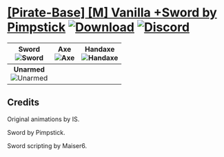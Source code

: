 # [\[Pirate-Base\] \[M\] Vanilla +Sword by Pimpstick](https://github.com/Klokinator/FE-Repo/tree/main/Battle%20Animations/Infantry%20-%20(Axe)%20Brigs,%20Pirates,%20Zerkers/%5BPirate-Base%5D%20%5BM%5D%20Vanilla%20%2BSword%20by%20Pimpstick) [![Download](https://img.shields.io/badge/Download--red?style=social&logo=github)](https://minhaskamal.github.io/DownGit/#/home?url=https://github.com/Klokinator/FE-Repo/tree/main/Battle%20Animations/Infantry%20-%20(Axe)%20Brigs,%20Pirates,%20Zerkers/%5BPirate-Base%5D%20%5BM%5D%20Vanilla%20%2BSword%20by%20Pimpstick) [![Discord](https://img.shields.io/badge/Discord--blue?style=social&logo=discord)](https://discord.gg/C7VNGnyTPA)

| <b>Sword</b><br/><img alt="Sword" src="https://raw.githubusercontent.com/Klokinator/FE-Repo/main/Battle%20Animations/Infantry%20-%20(Axe)%20Brigs,%20Pirates,%20Zerkers/%5BPirate-Base%5D%20%5BM%5D%20Vanilla%20+Sword%20by%20Pimpstick/1.%20Sword/Sword.gif"/> | <b>Axe</b><br/><img alt="Axe" src="https://raw.githubusercontent.com/Klokinator/FE-Repo/main/Battle%20Animations/Infantry%20-%20(Axe)%20Brigs,%20Pirates,%20Zerkers/%5BPirate-Base%5D%20%5BM%5D%20Vanilla%20+Sword%20by%20Pimpstick/3.%20Axe/Axe.gif"/> | <b>Handaxe</b><br/><img alt="Handaxe" src="https://raw.githubusercontent.com/Klokinator/FE-Repo/main/Battle%20Animations/Infantry%20-%20(Axe)%20Brigs,%20Pirates,%20Zerkers/%5BPirate-Base%5D%20%5BM%5D%20Vanilla%20+Sword%20by%20Pimpstick/4.%20Handaxe/Handaxe.gif"/> |
| :---: | :---: | :---: |
| <b>Unarmed</b><br/><img alt="Unarmed" src="https://raw.githubusercontent.com/Klokinator/FE-Repo/main/Battle%20Animations/Infantry%20-%20(Axe)%20Brigs,%20Pirates,%20Zerkers/%5BPirate-Base%5D%20%5BM%5D%20Vanilla%20+Sword%20by%20Pimpstick/8.%20Unarmed/Unarmed.gif"/> |

## Credits

Original animations by IS.

Sword by Pimpstick.

Sword scripting by Maiser6.

